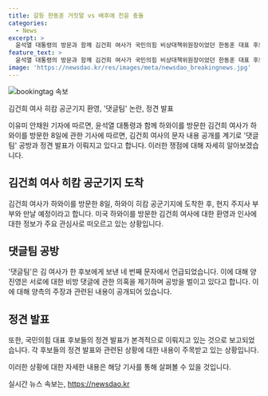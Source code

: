 ```yaml
---
title: 갈등 한동훈 거짓말 vs 배후에 친윤 충돌
categories:
  - News
excerpt: >
  윤석열 대통령의 방문과 함께 김건희 여사가 국민의힘 비상대책위원장이었던 한동훈 대표 후보에게 보낸 문자 공개로 인해 친윤계와 친한계 사이의 갈등이 심화되고 있다. 김 여사의 사과 의향을 놓고 양측은 충돌하며 문자 공개의 배후를 놓고도 논쟁 중이다. 댓글팀 의혹에 대해서는 양 진영이 서로 공격하고 있으며, 문자 논란으로 전대 구도에 영향을 미칠 파장에 대해선 양측이 상반된 전망을 내놓고 있다.
feature_text: >
  윤석열 대통령의 방문과 함께 김건희 여사가 국민의힘 비상대책위원장이었던 한동훈 대표 후보에게 보낸 문자 공개로 인해 친윤계와 친한계 사이의 갈등이 심화되고 있다. 김 여사의 사과 의향을 놓고 양측은 충돌하며 문자 공개의 배후를 놓고도 논쟁 중이다. 댓글팀 의혹에 대해서는 양 진영이 서로 공격하고 있으며, 문자 논란으로 전대 구도에 영향을 미칠 파장에 대해선 양측이 상반된 전망을 내놓고 있다.
image: 'https://newsdao.kr/res/images/meta/newsdao_breakingnews.jpg'
---
```


<p><img src="https://newsdao.kr/res/images/meta/newsdao_breakingnews.jpg" alt="bookingtag 속보" /></p>

<p>김건희 여사 히캄 공군기지 환영, '댓글팀' 논란, 정견 발표</p>

<p>이유미 안채원 기자에 따르면, 윤석열 대통령과 함께 하와이를 방문한 김건희 여사가 하와이를 방문한 8일에 관한 기사에 따르면, 김건희 여사의 문자 내용 공개를 계기로 '댓글팀' 공방과 정견 발표가 이뤄지고 있다고 합니다. 이러한 쟁점에 대해 자세히 알아보겠습니다.</p>

<h2 data-ke-size="size26">김건희 여사 히캄 공군기지 도착</h2>

<p>김건희 여사가 하와이를 방문한 8일, 하와이 히캄 공군기지에 도착한 후, 현지 주지사 부부와 만날 예정이라고 합니다. 미국 하와이를 방문한 김건희 여사에 대한 환영과 인사에 대한 정보가 주요 관심사로 떠오르고 있는 상황입니다.</p>

<h2 data-ke-size="size26">댓글팀 공방</h2>

<p>'댓글팀'은 김 여사가 한 후보에게 보낸 네 번째 문자에서 언급되었습니다. 이에 대해 양 진영은 서로에 대한 비방 댓글에 관한 의혹을 제기하며 공방을 벌이고 있다고 합니다. 이에 대해 양측의 주장과 관련된 내용이 공개되어 있습니다.</p>

<h2 data-ke-size="size26">정견 발표</h2>

<p>또한, 국민의힘 대표 후보들의 정견 발표가 본격적으로 이뤄지고 있는 것으로 보고되었습니다. 각 후보들의 정견 발표와 관련된 상황에 대한 내용이 주목받고 있는 상황입니다. </p>

<p>이러한 상황에 대한 자세한 내용은 해당 기사를 통해 살펴볼 수 있을 것입니다.</p>
실시간 뉴스 속보는, <a href="https://newsdao.kr" rel="dofollow">https://newsdao.kr</a>


